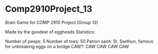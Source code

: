 # Comp2910Project_13
Brain Game for COMP 2910 Project (Group 13)

Made by the goodest of eggheads
Statistics:

Number of peeps: 5
Number of toes: 50
Patron saint: St. Swithun, famous for unbreaking eggs on a bridge
CAW?: CAW CAW CAW CAW
